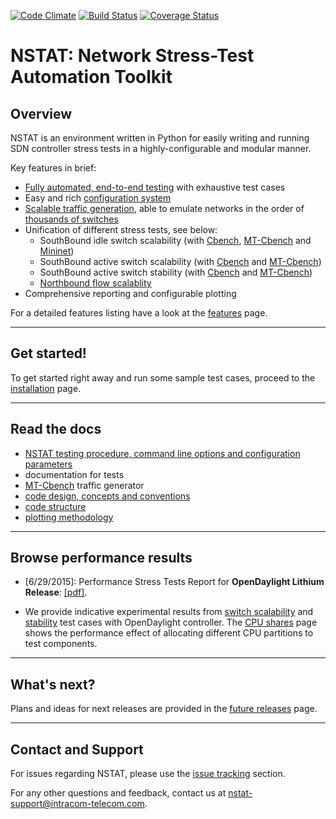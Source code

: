 [![Code Climate](https://codeclimate.com/github/intracom-telecom-sdn/nstat/badges/gpa.svg)](https://codeclimate.com/github/intracom-telecom-sdn/nstat)
[![Build Status](https://travis-ci.org/intracom-telecom-sdn/nstat.svg?branch=master)](https://travis-ci.org/intracom-telecom-sdn/nstat)
[![Coverage Status](https://coveralls.io/repos/intracom-telecom-sdn/nstat/badge.svg?branch=master&service=github)](https://coveralls.io/github/intracom-telecom-sdn/nstat?branch=master)


# NSTAT: Network Stress-Test Automation Toolkit

## Overview

NSTAT is an environment written in Python for easily writing and running
SDN controller stress tests in a highly-configurable and modular manner.

Key features in brief:
- [Fully automated, end-to-end testing](https://github.com/intracom-telecom-sdn/nstat/wiki/NSTAT#work-flow) with exhaustive test cases
- Easy and rich [configuration system](https://github.com/intracom-telecom-sdn/nstat/wiki/NSTAT#configuration-keys)
- [Scalable traffic generation](https://github.com/intracom-telecom-sdn/nstat/wiki/MT-Cbench),
  able to emulate networks in the order of [thousands of switches](https://github.com/intracom-telecom-sdn/NSTAT/wiki/OpenDaylight-scalability-results-lithium)
- Unification of different stress tests, see below:
  * SouthBound idle switch scalability (with [Cbench](https://github.com/intracom-telecom-sdn/nstat/wiki/Southbound-idle-scalability-cbench),
  [MT-Cbench](https://github.com/intracom-telecom-sdn/nstat/wiki/Southbound-idle-scalability-mtcbench) and [Mininet](https://github.com/intracom-telecom-sdn/nstat/wiki/Switch-scalability-test-with-idle-Mininet-switches))
  * SouthBound active switch scalability (with [Cbench](https://github.com/intracom-telecom-sdn/nstat/wiki/Controller-stability-test-with-active-Cbench-switches)
  and [MT-Cbench](https://github.com/intracom-telecom-sdn/nstat/wiki/Southbound-active-scalability-mtcbench))
  * SouthBound active switch stability (with [Cbench](https://github.com/intracom-telecom-sdn/nstat/wiki/Southbound-active-stability-cbench)
  and [MT-Cbench](https://github.com/intracom-telecom-sdn/nstat/wiki/Controller-stability-test-with-active-MT-Cbench-switches))
  * [Northbound flow scalablity](https://github.com/intracom-telecom-sdn/nstat/wiki/Flow-scalability-test-with-idle-Mininet-switches)
- Comprehensive reporting and configurable plotting

For a detailed features listing have a look at the [features](https://github.com/intracom-telecom-sdn/nstat/wiki/Features) page.

-----------------------------------------------------------

## Get started!

To get started right away and run some sample test cases, proceed to the
[installation](https://github.com/intracom-telecom-sdn/nstat/wiki/Installation)
page.

-----------------------------------------------------------

## Read the docs

- [NSTAT testing procedure, command line options and configuration parameters](https://github.com/intracom-telecom-sdn/nstat/wiki/NSTAT)
- documentation for tests
- [MT-Cbench](https://github.com/intracom-telecom-sdn/nstat/wiki/MT-Cbench) traffic generator
- [code design, concepts and conventions](https://github.com/intracom-telecom-sdn/nstat/wiki/Code-design)
- [code structure](https://github.com/intracom-telecom-sdn/nstat/wiki/Code-design#code-structure)
- [plotting methodology](https://github.com/intracom-telecom-sdn/nstat/wiki/Plotting)

-----------------------------------------------------------

## Browse performance results

- [6/29/2015]: Performance Stress Tests Report for **OpenDaylight Lithium Release**: [[pdf]](https://raw.githubusercontent.com/wiki/intracom-telecom-sdn/nstat/files/ODL_performance_report_v1.0.pdf).

- We provide indicative experimental results from [switch  scalability](https://github.com/intracom-telecom-sdn/nstat/wiki/OpenDaylight-scalability-results-lithium)
and [stability](https://github.com/intracom-telecom-sdn/nstat/wiki/OpenDaylight-stability-results-lithium)
test cases with OpenDaylight controller. The [CPU shares](https://github.com/intracom-telecom-sdn/nstat/wiki/Cpu-shares) page
shows the performance effect of allocating different CPU partitions
to test components.

-----------------------------------------------------------

## What's next?

Plans and ideas for next releases are provided in the [future releases](https://github.com/intracom-telecom-sdn/nstat/wiki/Future-releases) page.

-----------------------------------------------------------

## Contact and Support

For issues regarding NSTAT, please use the [issue tracking](https://github.com/intracom-telecom-sdn/nstat/issues) section.

For any other questions and feedback, contact us at [nstat-support@intracom-telecom.com](mailto:nstat-support@intracom-telecom.com).



